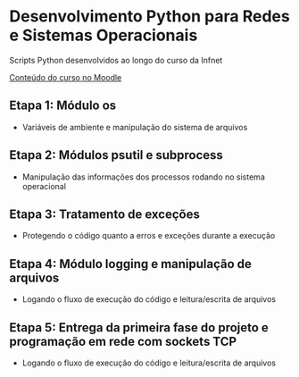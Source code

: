# Desenvolvimento Python para Redes e Sistemas Operacionais

Scripts Python desenvolvidos ao longo do curso da Infnet

[Conteúdo do curso no Moodle](https://lms.infnet.edu.br/moodle/course/view.php?id=6036)

## Etapa 1: Módulo os
- Variáveis de ambiente e manipulação do sistema de arquivos

## Etapa 2: Módulos psutil e subprocess
- Manipulação das informações dos processos rodando no sistema operacional

## Etapa 3: Tratamento de exceções
- Protegendo o código quanto a erros e exceções durante a execução

## Etapa 4: Módulo logging e manipulação de arquivos
- Logando o fluxo de execução do código e leitura/escrita de arquivos

## Etapa 5: Entrega da primeira fase do projeto e programação em rede com sockets TCP
- Logando o fluxo de execução do código e leitura/escrita de arquivos


